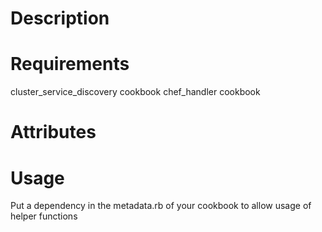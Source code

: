 Description
===========

Requirements
============
cluster_service_discovery cookbook
chef_handler cookbook

Attributes
==========

Usage
=====
Put a dependency in the metadata.rb of your cookbook to allow usage of helper functions
